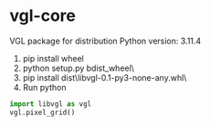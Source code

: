 # vgl-core
VGL package for distribution
Python version: 3.11.4

1. pip install wheel
2. python setup.py bdist_wheel\\
3. pip install dist\libvgl-0.1-py3-none-any.whl\\
4. Run python
```Python
import libvgl as vgl
vgl.pixel_grid()

